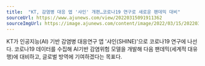```yaml
---
title:  "KT, 감염병 대응 앱 '샤인' 개편…코로나19 연구로 새로운 팬데믹 대비"
sourceUrl: https://www.ajunews.com/view/20220315091911362
sourceImgUrl: https://image.ajunews.com/content/image/2022/03/15/20220315092149436583.jpg
---
```

KT가 인공지능(AI) 기반 감염병 대응연구 앱 '샤인(SHINE)'으로 코로나19 연구에 나선다. 코로나19 데이터를 수집해 AI기반 감염위험 모델을 개발해 다음 팬데믹(세계적 대유행)에 대비하고, 글로벌 방역에 기여하겠다는 목표다. 